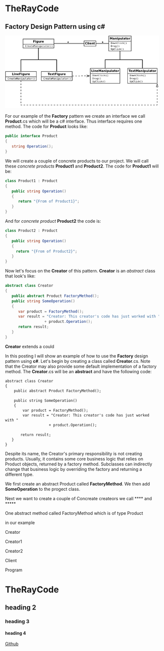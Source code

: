 # TheRayCode
## Factory Design Pattern using c#
![The Factory Design Pattern](https://github.com/RayAndrade/TheRayCode/blob/main/UMLs/images/Factory110.png)


For our example of the **Factory** pattern we create an interface we call **Product**.cs which will be a c# interface. 
Thus interface requires one method. The code for **Product** looks like:
```c#
public interface Product
{
   string Operation();
}
```
We will create a couple of concrete products to our project. 
We will call these *concrete products* **Product1** and **Product2**.
The code for **Product1** will be:
```c#
class Product1 : Product
{
   public string Operation()
   {
      return "{From of Product1}";
   }
}
```
And for *concrete product* **Product2** the code is:
```c#
class Product2 : Product
{
   public string Operation()
   {
     return "{From of Product2}";
   }
}
```
Now let's focus on the **Creator** of this pattern.
**Creator** is an *abstract* class that look's like:
```c#
abstract class Creator
{
   public abstract Product FactoryMethod();
   public string SomeOperation()
   {
      var product = FactoryMethod();
      var result = "Creator: This creator's code has just worked with "
                  + product.Operation();
      return result;
   }
}
```
**Creator**  extends a could

In this posting I will show an example of how to use the **Factory** design pattern using **c#**. 
Let's begin by creating a class called **Creator**.cs.
 Note that the Creator may also provide some default implementation of a factory method.
The **Creator**.cs will be an **abstract**  and have the following code:
```
abstract class Creator
{
    public abstract Product FactoryMethod();
    
    public string SomeOperation()
    {
        var product = FactoryMethod();
        var result = "Creator: This creator's code has just worked with "
                    + product.Operation();

       return result;
   }
}

```

Despite its name, the Creator's primary responsibility is not creating products. 
Usually, it contains some core business logic that relies on Product objects, returned by a factory method. 
Subclasses can indirectly change that business logic by overriding the factory and returning a different type.

We first create an abstract Product called **FactoryMethod**.
We then add **SomeOperation** to the progect class. 

Next we want to create a couple of Concreate createors we call **** and *****

One abstract method called FactoryMethod which is of type Product 

in our example 

Creator

Creator1

Creator2



Client

Program
 
# TheRayCode
## heading 2
### heading 3
#### heading 4

[Github](https://www.TheRayCode.com)

